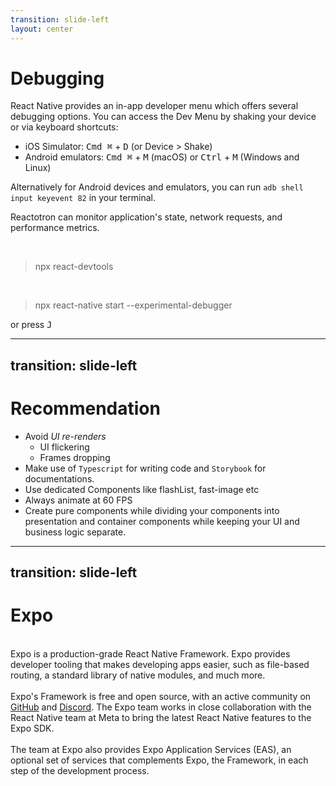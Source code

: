 ```yaml
---
transition: slide-left
layout: center
---
```

# Debugging

React Native provides an in-app developer menu which offers several debugging options. You can access the Dev Menu by shaking your device or via keyboard shortcuts:

- iOS Simulator: <kbd>Cmd ⌘</kbd> + <kbd>D</kbd> (or Device > Shake)
- Android emulators: <kbd>Cmd ⌘</kbd> + <kbd>M</kbd> (macOS) or <kbd>Ctrl</kbd> + <kbd>M</kbd> (Windows and Linux)

Alternatively for Android devices and emulators, you can run `adb shell input keyevent 82` in your terminal.

<span v-mark.highlight.red="1">Reactotron</span> can monitor application's state, network requests, and performance metrics.

<br>

> npx react-devtools

<br>

> npx react-native start --experimental-debugger

or press <kbd>J</kbd>

<!--
Debugging Basics
-->

---
transition: slide-left
---

# Recommendation

- Avoid *UI re-renders*
  - UI flickering
  - Frames dropping
- Make use of `Typescript` for writing code and `Storybook` for documentations.
- Use dedicated Components like flashList, fast-image etc
- Always animate at 60 FPS
- Create pure components while dividing your components into presentation and container components while keeping your UI and business logic separate.

<!--
Debugging Basics
-->

---
transition: slide-left
---

# Expo

<br>
<div>
<span>Expo is a production-grade React Native <span v-mark.highlight.red="1">Framework.</span> Expo provides developer tooling that makes developing apps easier, such as file-based routing, a standard library of native modules, and much more.</span>
<br>
<br>
<span>Expo's Framework is free and open source, with an active community on <a href="https://github.com/expo">GitHub</a> and <a href="https://chat.expo.dev">Discord</a>. The Expo team works in close collaboration with the React Native team at Meta to bring the latest React Native features to the Expo SDK.</span>
<br>
<br>
<span>The team at Expo also provides <span v-mark.underline.yellow="2">Expo Application Services (EAS)</span>, an optional set of services that complements Expo, the Framework, in each step of the development process.</span>
<br>
<br>
</div>

<!--
RN components equivalent Android vs iOS vs Web
-->